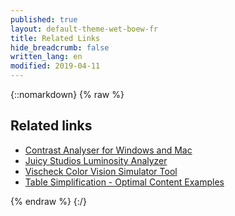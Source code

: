 ```yaml
---
published: true
layout: default-theme-wet-boew-fr
title: Related Links
hide_breadcrumb: false
written_lang: en
modified: 2019-04-11
---
```

{::nomarkdown}
{% raw %}
<!-- Related Links -->
<div class="row">
	<div class="mrgn-lft-md mrgn-rght-md">
		<h2 class="page-header" id="related-links">Related links</h2>
		<ul>
			<li><a href="http://www.paciellogroup.com/resources/contrast-analyser.html" rel="external">Contrast Analyser for Windows and Mac</a></li>
			<li><a href="http://juicystudio.com/services/luminositycontrastratio.php" rel="external">Juicy Studios Luminosity Analyzer</a></li>
			<li><a href="http://www.vischeck.com/vischeck/vischeckURL.php" rel="external">Vischeck Color Vision Simulator Tool</a></li>
			<li><a href="http://wet-boew.github.io/wet-boew/demos/tableparser/tbl-simp-en.html">Table Simplification - Optimal Content Examples</a></li>
		</ul>
	</div>
</div>
{% endraw %}
{:/}

